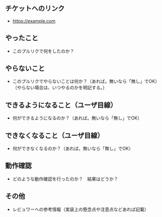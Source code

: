 ## チケットへのリンク

- https://example.com

## やったこと

- このプルリクで何をしたのか？

## やらないこと

- このプルリクでやらないことは何か？（あれば。無いなら「無し」でOK）（やらない場合は、いつやるのかを明記する。）

## できるようになること（ユーザ目線）

- 何ができるようになるのか？（あれば。無いなら「無し」でOK）

## できなくなること（ユーザ目線）

- 何ができなくなるのか？（あれば。無いなら「無し」でOK）

## 動作確認

- どのような動作確認を行ったのか？　結果はどうか？

## その他

- レビュワーへの参考情報（実装上の懸念点や注意点などあれば記載）